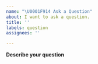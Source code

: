 ```yaml
---
name: "\U0001F914 Ask a Question"
about: I want to ask a question.
title: ''
labels: question
assignees: ''

---
```


**Describe your question**
